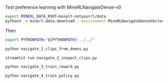 Test preference learning with MineRLNavigateDense-v0

```bash
export MINERL_DATA_ROOT=basalt-notyourrl/data
python3 -m minerl.data.download --environment MineRLNavigateDenseVectorObf-v0
```

Then
```bash
export PYTHONPATH="${PYTHONPATH}:../../"

python navigate_1_clips_from_demos.py

streamlit run navigate_2_inspect_clips.py

python navigate_3_train_reward.py

python navigate_4_train_policy.py
```